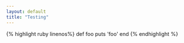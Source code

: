 ```yaml
---
layout: default
title: "Testing"
---
```


{% highlight ruby linenos%}
def foo
  puts 'foo'
end
{% endhighlight %}
